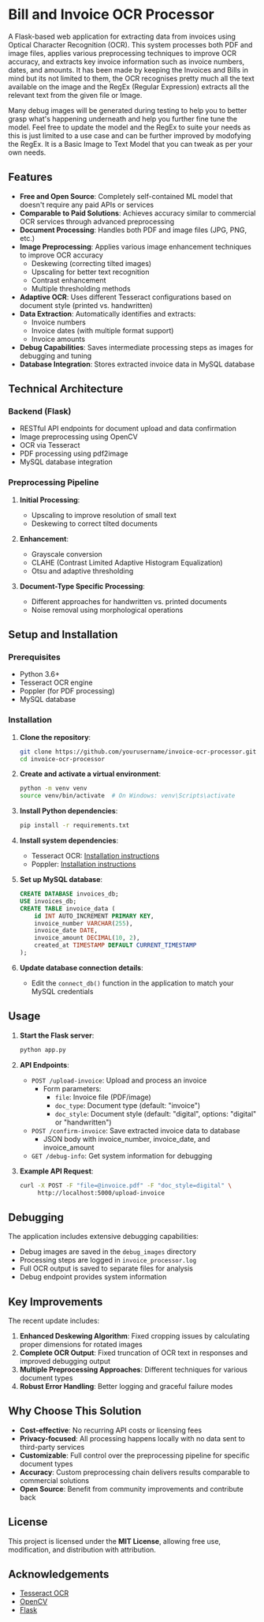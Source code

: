 # Bill and Invoice OCR Processor

A Flask-based web application for extracting data from invoices using Optical Character Recognition (OCR). This system processes both PDF and image files, applies various preprocessing techniques to improve OCR accuracy, and extracts key invoice information such as invoice numbers, dates, and amounts.
It has been made by keeping the Invoices and Bills in mind but its not limited to them, the OCR recognises pretty much all the text available on the image and the RegEx (Regular Expression) extracts all the relevant text from the given file or Image.

Many debug images will be generated during testing to help you to better grasp what's happening underneath and help you further fine tune the model. Feel free to update the model and the RegEx to suite your needs as this is just limited to a use case and can be further improved by modofying the RegEx. It is a Basic Image to Text Model that you can tweak as per your own needs.

## Features

- **Free and Open Source**: Completely self-contained ML model that doesn't require any paid APIs or services
- **Comparable to Paid Solutions**: Achieves accuracy similar to commercial OCR services through advanced preprocessing
- **Document Processing**: Handles both PDF and image files (JPG, PNG, etc.)
- **Image Preprocessing**: Applies various image enhancement techniques to improve OCR accuracy
  - Deskewing (correcting tilted images)
  - Upscaling for better text recognition
  - Contrast enhancement
  - Multiple thresholding methods
- **Adaptive OCR**: Uses different Tesseract configurations based on document style (printed vs. handwritten)
- **Data Extraction**: Automatically identifies and extracts:
  - Invoice numbers
  - Invoice dates (with multiple format support)
  - Invoice amounts
- **Debug Capabilities**: Saves intermediate processing steps as images for debugging and tuning
- **Database Integration**: Stores extracted invoice data in MySQL database

## Technical Architecture

### Backend (Flask)

- RESTful API endpoints for document upload and data confirmation
- Image preprocessing using OpenCV
- OCR via Tesseract
- PDF processing using pdf2image
- MySQL database integration

### Preprocessing Pipeline

1. **Initial Processing**:

   - Upscaling to improve resolution of small text
   - Deskewing to correct tilted documents

2. **Enhancement**:

   - Grayscale conversion
   - CLAHE (Contrast Limited Adaptive Histogram Equalization)
   - Otsu and adaptive thresholding

3. **Document-Type Specific Processing**:
   - Different approaches for handwritten vs. printed documents
   - Noise removal using morphological operations

## Setup and Installation

### Prerequisites

- Python 3.6+
- Tesseract OCR engine
- Poppler (for PDF processing)
- MySQL database

### Installation

1. **Clone the repository**:

   ```bash
   git clone https://github.com/yourusername/invoice-ocr-processor.git
   cd invoice-ocr-processor
   ```

2. **Create and activate a virtual environment**:

   ```bash
   python -m venv venv
   source venv/bin/activate  # On Windows: venv\Scripts\activate
   ```

3. **Install Python dependencies**:

   ```bash
   pip install -r requirements.txt
   ```

4. **Install system dependencies**:

   - Tesseract OCR: [Installation instructions](https://github.com/tesseract-ocr/tesseract)
   - Poppler: [Installation instructions](https://poppler.freedesktop.org/)

5. **Set up MySQL database**:

   ```sql
   CREATE DATABASE invoices_db;
   USE invoices_db;
   CREATE TABLE invoice_data (
       id INT AUTO_INCREMENT PRIMARY KEY,
       invoice_number VARCHAR(255),
       invoice_date DATE,
       invoice_amount DECIMAL(10, 2),
       created_at TIMESTAMP DEFAULT CURRENT_TIMESTAMP
   );
   ```

6. **Update database connection details**:
   - Edit the `connect_db()` function in the application to match your MySQL credentials

## Usage

1. **Start the Flask server**:

   ```bash
   python app.py
   ```

2. **API Endpoints**:

   - `POST /upload-invoice`: Upload and process an invoice
     - Form parameters:
       - `file`: Invoice file (PDF/image)
       - `doc_type`: Document type (default: "invoice")
       - `doc_style`: Document style (default: "digital", options: "digital" or "handwritten")
   - `POST /confirm-invoice`: Save extracted invoice data to database
     - JSON body with invoice_number, invoice_date, and invoice_amount
   - `GET /debug-info`: Get system information for debugging

3. **Example API Request**:
   ```bash
   curl -X POST -F "file=@invoice.pdf" -F "doc_style=digital" \
        http://localhost:5000/upload-invoice
   ```

## Debugging

The application includes extensive debugging capabilities:

- Debug images are saved in the `debug_images` directory
- Processing steps are logged in `invoice_processor.log`
- Full OCR output is saved to separate files for analysis
- Debug endpoint provides system information

## Key Improvements

The recent update includes:

1. **Enhanced Deskewing Algorithm**: Fixed cropping issues by calculating proper dimensions for rotated images
2. **Complete OCR Output**: Fixed truncation of OCR text in responses and improved debugging output
3. **Multiple Preprocessing Approaches**: Different techniques for various document types
4. **Robust Error Handling**: Better logging and graceful failure modes

## Why Choose This Solution

- **Cost-effective**: No recurring API costs or licensing fees
- **Privacy-focused**: All processing happens locally with no data sent to third-party services
- **Customizable**: Full control over the preprocessing pipeline for specific document types
- **Accuracy**: Custom preprocessing chain delivers results comparable to commercial solutions
- **Open Source**: Benefit from community improvements and contribute back

## License

This project is licensed under the **MIT License**, allowing free use, modification, and distribution with attribution.

## Acknowledgements

- [Tesseract OCR](https://github.com/tesseract-ocr/tesseract)
- [OpenCV](https://opencv.org/)
- [Flask](https://flask.palletsprojects.com/)
